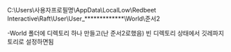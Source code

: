 C:\Users\사용자프로필명\AppData\LocalLow\Redbeet Interactive\Raft\User\User_*************\World\준서2

-World 폴더에 디렉토리 하나 만들고(난 준서2로했음)
빈 디렉토리 상태에서 깃레파지토리로 설정하면됨
